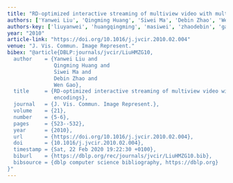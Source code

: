 ```yaml
---
title: "RD-optimized interactive streaming of multiview video with multiple encodings"
authors: ['Yanwei Liu', 'Qingming Huang', 'Siwei Ma', 'Debin Zhao', 'Wen Gao 0001']
authors-key: ['liuyanwei', 'huangqingming', 'masiwei', 'zhaodebin', 'gaowen']
year: "2010"
article-link: "https://doi.org/10.1016/j.jvcir.2010.02.004"
venue: "J. Vis. Commun. Image Represent."
bibex: "@article{DBLP:journals/jvcir/LiuHMZG10,
  author    = {Yanwei Liu and
               Qingming Huang and
               Siwei Ma and
               Debin Zhao and
               Wen Gao},
  title     = {RD-optimized interactive streaming of multiview video with multiple
               encodings},
  journal   = {J. Vis. Commun. Image Represent.},
  volume    = {21},
  number    = {5-6},
  pages     = {523--532},
  year      = {2010},
  url       = {https://doi.org/10.1016/j.jvcir.2010.02.004},
  doi       = {10.1016/j.jvcir.2010.02.004},
  timestamp = {Sat, 22 Feb 2020 19:22:30 +0100},
  biburl    = {https://dblp.org/rec/journals/jvcir/LiuHMZG10.bib},
  bibsource = {dblp computer science bibliography, https://dblp.org}
}"
---
```

